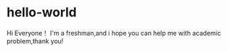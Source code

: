 # hello-world
Hi Everyone！
I'm a freshman,and i hope you can help me with academic problem,thank you!
